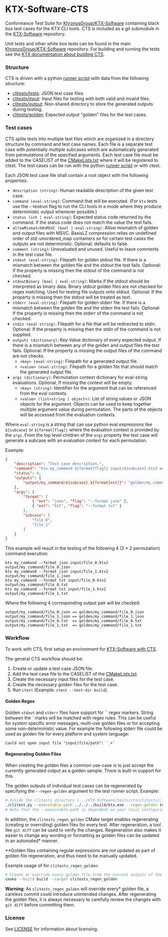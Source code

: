 <!-- Copyright 2022-2023 The Khronos Group Inc. -->
<!-- Copyright 2022-2023 RasterGrid Kft. -->
<!-- SPDX-License-Identifier: Apache-2.0 -->


# KTX-Software-CTS

Conformance Test Suite for [KhronosGroup/KTX-Software](https://github.com/KhronosGroup/KTX-Software)
containing black box test cases for the KTX CLI tools. CTS is included as a git submodule in the [KTX-Software](https://github.com/KhronosGroup/KTX-Software) repository. 

Unit tests and other white box tests can be found in the main
[KhronosGroup/KTX-Software](https://github.com/KhronosGroup/KTX-Software) repository.
For building and running the tests see the [KTX documentation about building CTS](https://github.com/KhronosGroup/KTX-Software/blob/main/BUILDING.md).

### Structure

CTS is driven with a python [runner script](clitests/clitest.py) with data from the following structure:
- [clitests/tests](clitests/tests): JSON test case files.
- [clitests/input](clitests/input): Input files for testing with both valid and invalid files.
- [clitests/output](clitests/output): Non-shared directory to store the generated outputs during testing.
- [clitests/golden](clitests/golden): Expected output "golden" files for the test cases.


### Test cases

CTS splits tests into multiple test files which are organized in a directory structure by command and test case names.
Each file is a separate test case with potentially multiple subcases which are automatically generated from
permutations of the specified arguments.
Each test case file must be added to the CASELIST of the [CMakeLists.txt](clitests/CMakeLists.txt)
where it will be registered to ctest.
The test cases can be run with the python [runner script](clitests/clitest.py) or with ctest.

Each JSON test case file shall contain a root object with the following properties:
- `description (string)`: Human readable description of the given test case.
- `command (eval-string)`: Command that will be executed. (For `ktx` tests use the --testrun flag to run the CLI tools
in a mode where they produce deterministic output whenever possible.)
- `status (int | eval-string)`: Expected status code returned by the command. If the status code does not match the value the test fails.
- `allowMismatchOnMSVC (bool | eval-string)`: Allow mismatch of golden and output files with MSVC.
BasisLZ compression relies on undefined order of std::unordered_map containers so for certain test
cases the outputs are not deterministic. Optional: defaults to false.
- `comment (string)`: Unevaluated and unused. Useful to leave comments in the test case file.
- `stdout (eval-string)`: Filepath for golden stdout file. 
If there is a mismatch between the golden file and the stdout the test fails.
Optional: If the property is missing then the stdout of the command is not checked.
- `stdoutBinary (bool | eval-string)`: Marks if the stdout should be interpreted as binary data.
Binary stdout golden files are not checked for regex matching. Used for testing file outputs onto stdout.
Optional: If the property is missing then the stdout will be treated as text.
- `stderr (eval-string)`: Filepath for golden stderr file. 
If there is a mismatch between the golden file and the stderr the test fails.
Optional: If the property is missing then the stderr of the command is not checked.
- `stdin (eval-string)`: Filepath for a file that will be redirected to stdin.
Optional: If the property is missing then the stdin of the command is not supplied.
- `outputs (dictionary)`: Key-Value dictionary of every expected output.
If there is a mismatch between any of the golden and output files the test fails.
Optional: If the property is missing the output files of the command are not checks.
    - `<key> (eval-string)`: Filepath for a generated output file.
    - `<value> (eval-string)`: Filepath for a golden file that should match the generated output file.
- `args (dictionary)`: Permutation context dictionary for eval-string evaluations. Optional, If missing the context will be empty.
    - `<key> (string)`: Identifier for the argument that can be referenced from the eval contexts.
    - `<value> (list<string | object>)`: List of string values or JSON objects for the argument. Objects can be used
to keep together multiple argument value during permutation. The parts of the objects will be accessed from the evaluation contexts.

Where `eval-string` is a string that can use python eval expressions like `${subcase}` or `${format[flag]}`
where the evaluation context is provided by the `args`. From the top level children of the `args` property the test case 
will generate a subcase with an evaluation context for each permutation.

Example:
```json
{
    "description": "Test case description.",
    "command": "ktx my_command ${format[flag]} input/${subcase}.ktx2 output/my_command/${subcase}.${format[ext]}",
    "status": 0,
    "outputs": {
        "output/my_command/${subcase}.${format[ext]}": "golden/my_command/${subcase}.${format[ext]}"
    },
    "args": {
        "format": [
            { "ext": "json", "flag": "--format json" },
            { "ext": "txt", "flag": "--format txt" }
        ],
        "subcase": [
            "file_0",
            "file_1"
        ]
    }
}
```
This example will result in the testing of the following 4 (2 * 2 permutation) command execution:
```
ktx my_command --format json input/file_0.ktx2 output/my_command/file_0.json
ktx my_command --format json input/file_1.ktx2 output/my_command/file_1.json
ktx my_command --format txt input/file_0.ktx2 output/my_command/file_0.txt
ktx my_command --format txt input/file_1.ktx2 output/my_command/file_1.txt
```
Where the following 4 corresponding output pair will be checked:
```
output/my_command/file_0.json == golden/my_command/file_0.json
output/my_command/file_1.json == golden/my_command/file_1.json
output/my_command/file_0.txt  == golden/my_command/file_0.txt
output/my_command/file_1.txt  == golden/my_command/file_1.txt
```


### Workflow

To work with CTS, first setup an environment for [KTX-Software with CTS](https://github.com/KhronosGroup/KTX-Software/blob/main/BUILDING.md#Conformance-Test-Suite).

The general CTS workflow should be:
1. Create or update a test case JSON file.
2. Add the test case file to the CASELIST of the [CMakeLists.txt](clitests/CMakeLists.txt).
3. Create the necessary input files for the test case.
4. Create the necessary golden files for the test case.
5. Run `ctest` (Example: `ctest --test-dir build`).

#### Golden Regex

Golden `stdout` and `stderr` files have support for `` regex markers.
String between the ` marks will be matched with regex rules.
This can be useful for system specific error messages, 
multi-use golden files or for accepting some non-deterministic value.
For example the following stderr file
could be used as golden file for every platform and system language:
```
Could not open input file "input/file/path": `.+`
```

#### Regenerating Golden Files

When creating the golden files a common use-case is to just accept the currently generated output
as a golden sample. There is built-in support for this. 

The golden outputs of individual test cases can be regenerated by specifying the `--regen-golden` argument to 
the test runner script. 
Example:
```bash
# Inside the clitests directory (.../KTX-Software/tests/cts/clitests):
./clitest.py --executable-path ../../../build/ktx.exe --regen-golden tests/info/help.json
# Note that the --executable-path is dependent on your local configuration and can be different
```
In addition, the `clitests_regen_golden` CMake target enables regenerating (creating or overriding) 
golden files for every test.
After regeneration, a tool like `git diff` can be used to verify the changes.
Regeneration also makes it easier to change any wording or formatting as golden files can be updated
in an automated* manner.

**Golden files containing regular expressions are not updated as part of golden file regeneration,
and thus need to be manually updated.

Example usage of for `clitests_regen_golden`:
```bash
# Create or override every golden file from the current outputs of the program
cmake --build build --target clitests_regen_golden
```
**Warning**: As `clitests_regen_golden` will override every* golden file, a careless commit could introduce
unintended changes. After regenerating the golden files, it is always necessary to carefully review the changes
with `git diff` before committing them.

### License

See [LICENSE](LICENSE.md) for information about licensing.
